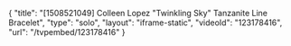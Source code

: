 {
    "title": "[1508521049] Colleen Lopez \"Twinkling Sky\" Tanzanite Line Bracelet",
    "type": "solo",
    "layout": "iframe-static",
    "videoId": "123178416",
    "url": "\/tvpembed\/123178416"
}